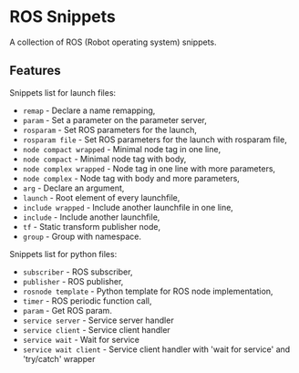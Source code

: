 # ROS Snippets

A collection of ROS (Robot operating system) snippets.

## Features

Snippets list for launch files:

 * `remap` - Declare a name remapping,
 * `param` - Set a parameter on the parameter server,
 * `rosparam` - Set ROS parameters for the launch,
 * `rosparam file` - Set ROS parameters for the launch with rosparam file,
 * `node compact wrapped` - Minimal node tag in one line,
 * `node compact` - Minimal node tag with body,
 * `node complex wrapped` - Node tag in one line with more parameters,
 * `node complex` - Node tag with body and more parameters,
 * `arg` - Declare an argument,
 * `launch` - Root element of every launchfile,
 * `include wrapped` - Include another launchfile in one line,
 * `include` - Include another launchfile,
 * `tf` - Static transform publisher node,
 * `group` - Group with namespace.


 Snippets list for python files:

  * `subscriber` - ROS subscriber,
  * `publisher` - ROS publisher,
  * `rosnode template` - Python template for ROS node implementation,
  * `timer` - ROS periodic function call,
  * `param` - Get ROS param.
  * `service server` - Service server handler
  * `service client` - Service client handler
  * `service wait` - Wait for service
  * `service wait client` - Service client handler with 'wait for service' and 'try/catch' wrapper
